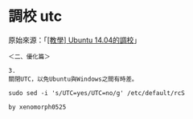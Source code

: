 
# 調校 utc

原始來源：「[[教學] Ubuntu 14.04的調校](http://www.ubuntu-tw.org/modules/newbb/viewtopic.php?post_id=317196#forumpost317196P)」

```
＜二、優化篇＞

3.
關閉UTC，以免Ubuntu與Windows之間有時差。

sudo sed -i 's/UTC=yes/UTC=no/g' /etc/default/rcS

by xenomorph0525
```
